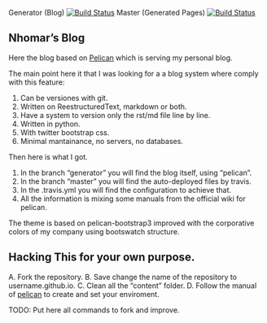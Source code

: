 Generator (Blog) [![Build Status](https://travis-ci.org/nhomar/nhomar.github.io.svg?branch=generator)](https://travis-ci.org/nhomar/nhomar.github.io)
Master (Generated Pages) [![Build Status](https://travis-ci.org/nhomar/nhomar.github.io.svg?branch=master)](https://travis-ci.org/nhomar/nhomar.github.io)

Nhomar’s Blog
---

Here the blog based on [Pelican](http://getpelican.com) which is serving my personal blog.

The main point here it that I was looking for a a blog system where comply with this feature:

1. Can be versiones with git.
2. Written on ReestructuredText, markdown or both.
3. Have a system to version only the rst/md file line by line.
4. Written in python.
5. With twitter bootstrap css.
6. Minimal mantainance, no servers, no databases.

Then here is what I got.

1. In the branch “generator” you will find the blog itself, using “pelican”.
2. In the branch “master” you will find the auto-deployed files by travis.
3. In the .travis.yml you will find the configuration to achieve that.
4. All the information is mixing some manuals from the official wiki for pelican.

The theme is based on pelican-bootstrap3 improved with the corporative colors
of my company using bootswatch structure.

Hacking This for your own purpose.
---

A. Fork the repository.
B. Save change the name of the repository to username.github.io.
C. Clean all the “content” folder.
D. Follow the manual of [pelican](https://docs.getpelican.com) to create and set your enviroment.

TODO: Put here all commands to fork and improve.
